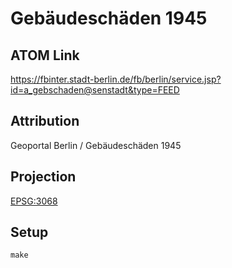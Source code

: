 Gebäudeschäden 1945
===================

ATOM Link
---------

https://fbinter.stadt-berlin.de/fb/berlin/service.jsp?id=a_gebschaden@senstadt&type=FEED

Attribution
-----------

Geoportal Berlin / Gebäudeschäden 1945

Projection
----------

[EPSG:3068](http://spatialreference.org/ref/epsg/3068/)

Setup
-----

```
make
```
